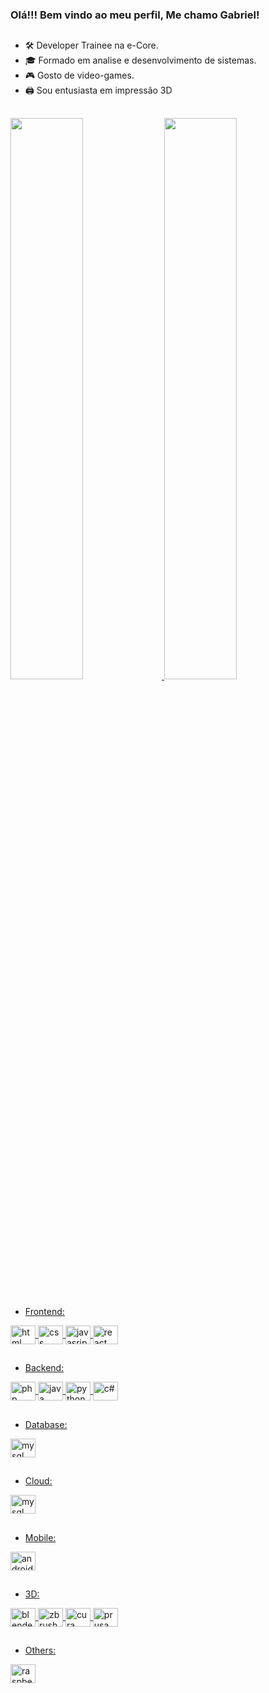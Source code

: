 ### Olá!!! Bem vindo ao meu perfil, Me chamo Gabriel!

##

- 🛠️ Developer Trainee na e-Core.
- 🎓 Formado em analise e desenvolvimento de sistemas.
- 🎮 Gosto de video-games.
- 🖨️ Sou entusiasta em impressão 3D

##

<div>
  <a href="https://github.com/ryubiel"/>
  <img height="48%" src="https://github-readme-stats.vercel.app/api?username=ryubiel&show_icons=true&theme=tokyonight"/>
  <img height="48%" src="https://github-readme-stats.vercel.app/api/top-langs/?username=ryubiel&layout=compact&langs_count=16&theme=tokyonight"/>
</div>

##

- Frontend:
<div>
  <img align="center" alt="html" height="30" width="40" src="https://cdn.jsdelivr.net/gh/devicons/devicon/icons/html5/html5-original.svg"/>
  <img align="center" alt="css" height="30" width="40" src="https://cdn.jsdelivr.net/gh/devicons/devicon/icons/css3/css3-original.svg"/>
  <img align="center" alt="javasript" height="30" width="40" src="https://cdn.jsdelivr.net/gh/devicons/devicon/icons/javascript/javascript-original.svg"/>
  <img align="center" alt="react" height="30" width="40" src="https://cdn.jsdelivr.net/gh/devicons/devicon/icons/react/react-original.svg"/>
</div>

##

- Backend:
<div> 
  <img align="center" alt="php" height="30" width="40" src="https://cdn.jsdelivr.net/gh/devicons/devicon/icons/php/php-original.svg"/>
  <img align="center" alt="java" height="30" width="40" src="https://cdn.jsdelivr.net/gh/devicons/devicon/icons/java/java-original.svg"/>
  <img align="center" alt="python" height="30" width="40" src="https://cdn.jsdelivr.net/gh/devicons/devicon/icons/python/python-original.svg"/>
  <img align="center" alt="c#" height="30" width="40" src="https://cdn.jsdelivr.net/gh/devicons/devicon/icons/csharp/csharp-original.svg"/>
</div>

##

- Database:
<div>
  <img align="center" alt="mysql" height="30" width="40" src="https://cdn.jsdelivr.net/gh/devicons/devicon/icons/mysql/mysql-original.svg"/>
</div>

##

- Cloud:
<div>
  <img align="center" alt="mysql" height="30" width="40" src="https://cdn.jsdelivr.net/gh/devicons/devicon@latest/icons/amazonwebservices/amazonwebservices-original-wordmark.svg"/>
</div>

##

- Mobile: 
<div>
  <img align="center" alt="android" height="30" width="40" src="https://cdn.jsdelivr.net/gh/devicons/devicon/icons/android/android-original.svg"/>
</div>

##

- 3D:
<div>
  <img align="center" alt="blender" height="30" width="40" src="https://cdn.jsdelivr.net/gh/devicons/devicon/icons/blender/blender-original.svg"/>
  <img align="center" alt="zbrush" height="30" width="40" src="https://www.svgrepo.com/show/508998/zbrush.svg"/>
  <img align="center" alt="cura" height="30" width="40" src="https://static-00.iconduck.com/assets.00/cura-icon-icon-2048x2048-fvt9f2iw.png"/>
  <img align="center" alt="prusa" height="30" width="40" src="https://cdn.icon-icons.com/icons2/3053/PNG/512/prusa_slicer_macos_bigsur_icon_189809.png"/>
</div>

##
- Others: 
<div>
  <img align="center" alt="raspberry" height="30" width="40" src="https://cdn.jsdelivr.net/gh/devicons/devicon/icons/raspberrypi/raspberrypi-original.svg"/>
</div>
